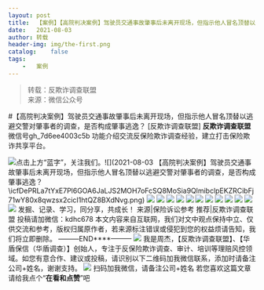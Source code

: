 ```yaml
---
layout:	post
title:	【案例】【高院判决案例】驾驶员交通事故肇事后未离开现场，但指示他人冒名顶替以逃避交警对肇事者的调查，是否构成肇事逃逸？
date:	2021-08-03
author:	转载
header-img:	img/the-first.png
catalog:	false
tags:
	-	案例
---
```


<blockquote><p>转载：反欺诈调查联盟<br>
来源：微信公众号</p></blockquote>

#【高院判决案例】驾驶员交通事故肇事后未离开现场，但指示他人冒名顶替以逃避交警对肇事者的调查，是否构成肇事逃逸？
[反欺诈调查联盟]
**反欺诈调查联盟**
微信号gh_7d6ee4003c5b
功能介绍交流反保险欺诈调查经验，建立打击保险欺诈共享平台。

![]({{site.baseurl}}/postimg/icfDePRLa7tYxE7Pl6GOA6JaLJS2MOH7oLqibgEhxp56uq2ufXcD2CHibKhlgEziaeNzPn4L5kXBzfL3siaQ7lnPVBA.png)点击上方“蓝字”，关注我们。![](2021-08-03
【高院判决案例】驾驶员交通事故肇事后未离开现场，但指示他人冒名顶替以逃避交警对肇事者的调查，是否构成肇事逃逸？\\icfDePRLa7tYxE7Pl6GOA6JaLJS2MOH7oFcSQ8MoSia9QlmibclpEKZRCibFj71wY80x8qwzsx2cicI1htQZ8BXdNvg.png)
![]({{site.baseurl}}/postimg/L6usUGPiatBTbSbqvPF0qxBKvezAIlicNOuic59r9PlRC7QiakNrMSLbqDjrboHjBFyeKbPD8ICfctzVz8KBvEq3Hw.jpeg)
![]({{site.baseurl}}/postimg/L6usUGPiatBTbSbqvPF0qxBKvezAIlicNO6ICyGw9JNRI7KnpH9drLycicdjxnVVRtEUKFeLfwoJfEk5xJmkU4icDQ.jpeg)
![]({{site.baseurl}}/postimg/L6usUGPiatBTbSbqvPF0qxBKvezAIlicNO9YlrYgZAsQF37dvar58zAwPbA5SkxLN3xYTPhcKAO2xw6ibrheIhRUg.jpeg)
![]({{site.baseurl}}/postimg/L6usUGPiatBTbSbqvPF0qxBKvezAIlicNOygIQ9boWzo8zwkckgemsuXDNbutjDMU6pPlX7vcON5bGKmVqSjYFhA.jpeg)
![]({{site.baseurl}}/postimg/L6usUGPiatBTbSbqvPF0qxBKvezAIlicNOlibcjmiaQmVx9WzJcbuZUYqJxyjCuYy11Etib2SiatR9fdskbvv0icysXsA.jpeg)
![]({{site.baseurl}}/postimg/L6usUGPiatBTbSbqvPF0qxBKvezAIlicNOu68icTib2Z2LLliaPQATRkvaYljmSl2HO3hzgxwff4glyXOySuRxIicWXA.jpeg)
![]({{site.baseurl}}/postimg/L6usUGPiatBTbSbqvPF0qxBKvezAIlicNODTic2ESqcBKYZD1Laf7iauILDqCW5licgLYEdEytrbdWZdVYeQ6KJfeQA.jpeg)
![]({{site.baseurl}}/postimg/L6usUGPiatBTbSbqvPF0qxBKvezAIlicNOZWzlTsX1QcQuRz7rhEcUP9KjAJzOdxjTtziaMXgxPics1GWBOb4MUmUQ.jpeg)
![]({{site.baseurl}}/postimg/L6usUGPiatBTbSbqvPF0qxBKvezAIlicNOHsTKLOvHKDUwIlCDzyuBKJ5DAJZUAB9oPRicB04BibCMzVv7qo58LDOA.jpeg)
![]({{site.baseurl}}/postimg/L6usUGPiatBTbSbqvPF0qxBKvezAIlicNOsjKicAibYclCZ47yuoLJCZsz6fXd3Mnx6SZPPFKciavznYGibXKnwfVBzg.jpeg)
![]({{site.baseurl}}/postimg/L6usUGPiatBTbSbqvPF0qxBKvezAIlicNOtFVbTQIc5mhYeLftEiajH0CibmpFdduFz6Uq6thC1pkhlZtgj3lW57Pw.jpeg)
![]({{site.baseurl}}/postimg/L6usUGPiatBTbSbqvPF0qxBKvezAIlicNO4bT6pDH4NibBGLuGdUr8kkk4hTrkTxicVUZLqeMcw2T5f7gWKQhsqFVA.jpeg)
发掘、记录、学习，同分享，共成长！
来源|保险诉讼参考
推荐|反欺诈调查联盟
投稿请加微信：kdhc678
本文内容来自互联网，我们对文中观点保持中立、仅供交流和参考，版权归属原作者，若来源标注错误或侵犯到您的权益烦请告知，我们将立即删除。
———END****———
![]({{site.baseurl}}/postimg/L6usUGPiatBSs5Yxdp5NU9dpdqWanE7Mq7XpTo0mwlia1gia9NNFGTRYKdpVvrK2KgpAPictg52F8U9sicXI1jQ1dzA.jpeg)
我是周杰，【反欺诈调查联盟】、【华盾保信（华盾调查）】创始人，专注于反保险欺诈调查、审计、培训等理赔风控领域。如您有意合作、建议或投稿，请识别以下二维码加我微信联系，添加时请备注公司+姓名，谢谢支持。
![]({{site.baseurl}}/postimg/L6usUGPiatBQLNFXicXXQxXBwjwUmJlPGF0q5ZibOM9kCzhXR7EE7aTbgZIVibDd94F2CTC1GUb6zkDHLFKrVHibfjg.jpeg)
扫码加我微信，请备注公司+姓名
若您喜欢这篇文章
请给我点个“**在看和点赞**”吧

